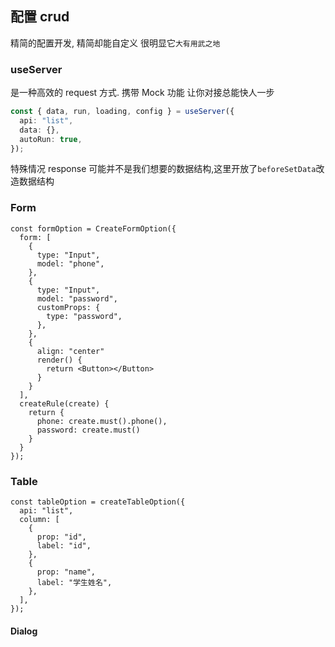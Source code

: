 ## 配置 crud

精简的配置开发, 精简却能自定义 很明显它`大有用武之地`

### useServer

是一种高效的 request 方式. 携带 Mock 功能 让你对接总能快人一步

```ts
const { data, run, loading, config } = useServer({
  api: "list",
  data: {},
  autoRun: true,
});
```

特殊情况 response 可能并不是我们想要的数据结构,这里开放了`beforeSetData`改造数据结构

### Form

```tsx
const formOption = CreateFormOption({
  form: [
    {
      type: "Input",
      model: "phone",
    },
    {
      type: "Input",
      model: "password",
      customProps: {
        type: "password",
      },
    },
    {
      align: "center"
      render() {
        return <Button></Button>
      }
    }
  ],
  createRule(create) {
    return {
      phone: create.must().phone(),
      password: create.must()
    }
  }
});
```

### Table

```tsx
const tableOption = createTableOption({
  api: "list",
  column: [
    {
      prop: "id",
      label: "id",
    },
    {
      prop: "name",
      label: "学生姓名",
    },
  ],
});
```

#### Dialog

```tsx

```
